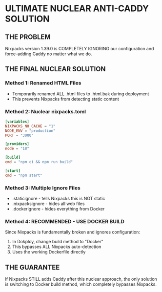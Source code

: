 # ULTIMATE NUCLEAR ANTI-CADDY SOLUTION

## THE PROBLEM
Nixpacks version 1.39.0 is COMPLETELY IGNORING our configuration and force-adding Caddy no matter what we do.

## THE FINAL NUCLEAR SOLUTION

### Method 1: Renamed HTML Files
- Temporarily renamed ALL .html files to .html.bak during deployment
- This prevents Nixpacks from detecting static content

### Method 2: Nuclear nixpacks.toml
```toml
[variables]
NIXPACKS_NO_CACHE = "1"
NODE_ENV = "production"
PORT = "3000"

[providers]
node = "18"

[build]
cmd = "npm ci && npm run build"

[start]
cmd = "npm start"
```

### Method 3: Multiple Ignore Files
- .staticignore - tells Nixpacks this is NOT static
- .nixpacksignore - hides all web files
- .dockerignore - hides everything from Docker

### Method 4: RECOMMENDED - USE DOCKER BUILD
Since Nixpacks is fundamentally broken and ignores configuration:
1. In Dokploy, change build method to "Docker"
2. This bypasses ALL Nixpacks auto-detection
3. Uses the working Dockerfile directly

## THE GUARANTEE
If Nixpacks STILL adds Caddy after this nuclear approach, the only solution is switching to Docker build method, which completely bypasses Nixpacks.